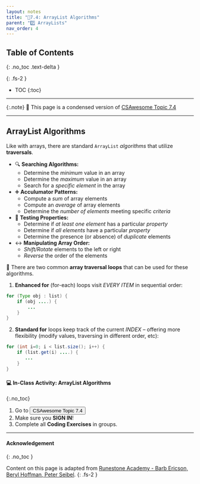 ```yaml
---
layout: notes
title: "📓7.4: ArrayList Algorithms" 
parent: "7️⃣ ArrayLists"
nav_order: 4
---
```


## Table of Contents
{: .no_toc .text-delta }

{: .fs-2 }
- TOC
{:toc}

---

{:.note}
📖 This page is a condensed version of [CSAwesome Topic 7.4](https://runestone.academy/ns/books/published/csawesome/Unit7-ArrayList/topic-7-4-arraylist-algorithms.html?mode=browsing) 

---

## ArrayList Algorithms

Like with arrays, there are standard `ArrayList` *algorithms* that utilize **traversals**.

- 🔍 **Searching Algorithms:**
  - Determine the _minimum_ value in an array
  - Determine the _maximum_ value in an array
  - Search for a _specific element_ in the array
- ➕ **Acculumator Patterns:**
  - Compute a _sum_ of array elements
  - Compute an _average_ of array elements
  - Determine the _number of elements_ meeting specific _criteria_
- 🧪 **Testing Properties:**
  - Determine if _at least one element_ has a particular _property_
  - Determine if _all elements_ have a particular _property_
  - Determine the presence (or absence) of _duplicate_ elements
- ↔️ **Manipulating Array Order:**
  - _Shift/Rotate_ elements to the left or right
  - _Reverse_ the order of the elements

<div class="imp" markdown="block">
  
🔁 There are two common **array traversal loops** that can be used for these algorithms.

1. **Enhanced for** (for-each) loops visit _EVERY ITEM_ in sequential order:
  ```java
  for (Type obj : list) {
      if (obj ....) {
          ...
      }
  }
  ```
2. **Standard for** loops keep track of the current _INDEX_ – offering more flexibility (modify values, traversing in different order, etc):
  ```java
  for (int i=0; i < list.size(); i++) {
      if (list.get(i) ....) {
         ...
      }
  }
  ```


</div>

#### 💻 In-Class Activity: ArrayList Algorithms
{:.no_toc}


<div class="task" markdown="block">

1. Go to <a href="https://runestone.academy/ns/books/published/csawesome/Unit7-ArrayList/topic-7-4-arraylist-algorithms.html?mode=browsing"><button type="button" name="button" class="btn">CSAwesome Topic 7.4</button></a> 
2. Make sure you **SIGN IN**!
3. Complete all **Coding Exercises** in groups. 

</div>

---

#### Acknowledgement
{: .no_toc }

Content on this page is adapted from [Runestone Academy - Barb Ericson, Beryl Hoffman, Peter Seibel](https://runestone.academy/ns/books/published/csawesome/index.html?mode=browsing).
{: .fs-2 }
